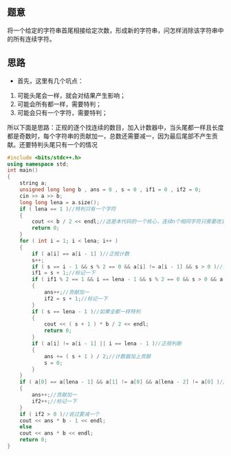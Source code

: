 ## 题意
将一个给定的字符串首尾相接给定次数，形成新的字符串，问怎样消除该字符串中的所有连续字符。
## 思路
- 首先，这里有几个坑点：
1. 可能头尾会一样，就会对结果产生影响；
2. 可能会所有都一样，需要特判；
3. 可能会只有一个字符，需要特判；

所以下面是思路：正规的逐个找连续的数目，加入计数器中，当头尾都一样且长度都是奇数时，每个字符串的贡献加一，总数还需要减一，因为最后尾部不产生贡献。还要特判头尾只有一个的情况
```cpp
#include <bits/stdc++.h>
using namespace std;
int main()
{
	string a;
	unsigned long long b , ans = 0 , s = 0 , if1 = 0 , if2 = 0;
	cin >> a >> b;
	long long lena = a.size();
	if ( lena == 1 )//特判只有一个字符
	{
		cout << b / 2 << endl;//这是本代码的一个核心，连续n个相同字符只需要改变n/2个
		return 0;
	}
	for ( int i = 1; i < lena; i++ )
	{
		if ( a[i] == a[i - 1] )//正规计数
		s++;
		if ( s == i - 1 && s % 2 == 0 && a[i] != a[i - 1] && s > 0 )//头部连续奇数次的话
		if1 = s + 1;//标记一下
		if ( if1 % 2 == 1 && i == lena - 1 && s % 2 == 0 && s > 0 && a[0] == a[lena - 1] )//尾部连续奇数个且与头部相等且头部也连续奇数的话
		{
			ans++;//贡献加一
			if2 = s + 1;//标记一下
		}
		if ( s == lena - 1 )//如果全都一样特判
		{
			cout << ( s + 1 ) * b / 2 << endl;
			return 0;
		}
		if ( a[i] != a[i - 1] || i == lena - 1 )//正规判断
		{
			ans += ( s + 1 ) / 2;//计数器加上贡献
			s = 0;
		}
	}
	if ( a[0] == a[lena - 1] && a[1] != a[0] && a[lena - 2] != a[0] )//如果头尾只有一个相等
	{
		ans++;//贡献加一
		if2++;//标记一下
	}
	if ( if2 > 0 )//说过要减一个
	cout << ans * b - 1 << endl;
	else
	cout << ans * b << endl;
	return 0;
}
```
